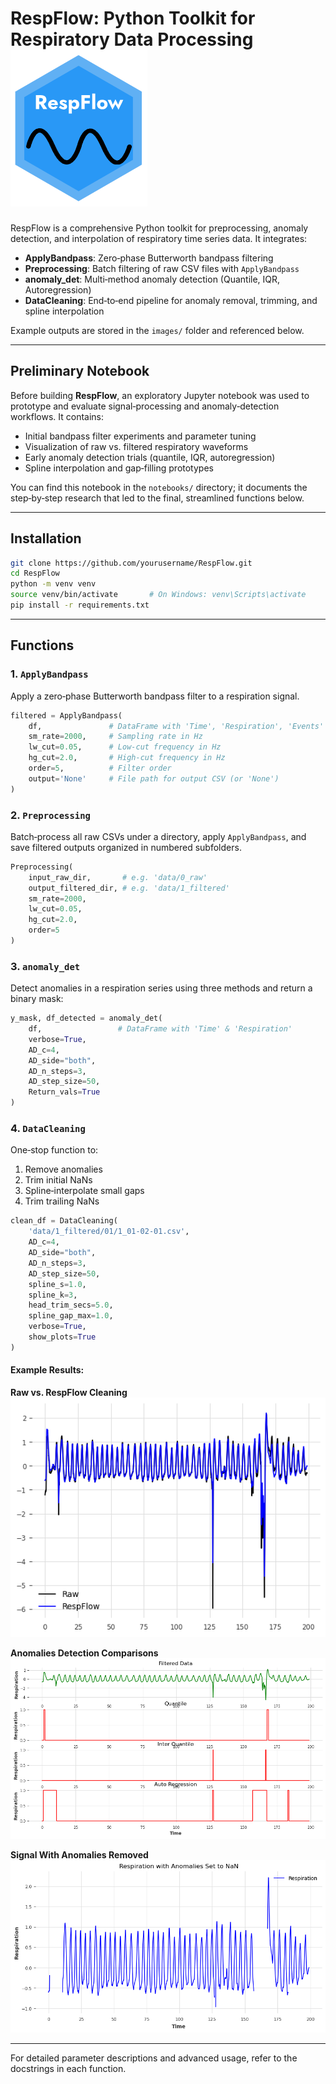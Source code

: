 # RespFlow: Python Toolkit for Respiratory Data Processing ![RespFlow](images/RespFlow.png)

RespFlow is a comprehensive Python toolkit for preprocessing, anomaly detection, and interpolation of respiratory time series data. It integrates:

- **ApplyBandpass**: Zero‑phase Butterworth bandpass filtering
- **Preprocessing**: Batch filtering of raw CSV files with `ApplyBandpass`
- **anomaly_det**: Multi‑method anomaly detection (Quantile, IQR, Autoregression)
- **DataCleaning**: End‑to‑end pipeline for anomaly removal, trimming, and spline interpolation

Example outputs are stored in the `images/` folder and referenced below.

---

## Preliminary Notebook

Before building **RespFlow**, an exploratory Jupyter notebook was used to prototype and evaluate signal‑processing and anomaly‑detection workflows. It contains:

- Initial bandpass filter experiments and parameter tuning
- Visualization of raw vs. filtered respiratory waveforms
- Early anomaly detection trials (quantile, IQR, autoregression)
- Spline interpolation and gap‑filling prototypes

You can find this notebook in the `notebooks/` directory; it documents the step‑by‑step research that led to the final, streamlined functions below.

---

## Installation

```bash
git clone https://github.com/yourusername/RespFlow.git
cd RespFlow
python -m venv venv
source venv/bin/activate       # On Windows: venv\Scripts\activate
pip install -r requirements.txt
```

---

## Functions

### 1. `ApplyBandpass`

Apply a zero‑phase Butterworth bandpass filter to a respiration signal.

```python
filtered = ApplyBandpass(
    df,               # DataFrame with 'Time', 'Respiration', 'Events'
    sm_rate=2000,     # Sampling rate in Hz
    lw_cut=0.05,      # Low‑cut frequency in Hz
    hg_cut=2.0,       # High‑cut frequency in Hz
    order=5,          # Filter order
    output='None'     # File path for output CSV (or 'None')
)
```

### 2. `Preprocessing`

Batch‑process all raw CSVs under a directory, apply `ApplyBandpass`, and save filtered outputs organized in numbered subfolders.

```python
Preprocessing(
    input_raw_dir,       # e.g. 'data/0_raw'
    output_filtered_dir, # e.g. 'data/1_filtered'
    sm_rate=2000,
    lw_cut=0.05,
    hg_cut=2.0,
    order=5
)
```

### 3. `anomaly_det`

Detect anomalies in a respiration series using three methods and return a binary mask:

```python
y_mask, df_detected = anomaly_det(
    df,                 # DataFrame with 'Time' & 'Respiration'
    verbose=True,
    AD_c=4,
    AD_side="both",
    AD_n_steps=3,
    AD_step_size=50,
    Return_vals=True
)
```

### 4. `DataCleaning`

One‑stop function to:

1. Remove anomalies
2. Trim initial NaNs
3. Spline‑interpolate small gaps
4. Trim trailing NaNs

```python
clean_df = DataCleaning(
    'data/1_filtered/01/1_01-02-01.csv',
    AD_c=4,
    AD_side="both",
    AD_n_steps=3,
    AD_step_size=50,
    spline_s=1.0,
    spline_k=3,
    head_trim_secs=5.0,
    spline_gap_max=1.0,
    verbose=True,
    show_plots=True
)
```

#### Example Results:

**Raw vs. RespFlow Cleaning**  
![RespFlow Cleaning](images/respiration_comparison_big.png)

**Anomalies Detection Comparisons**  
![RespFlow Cleaning](images/respiration_OutlierDetection.png)

**Signal With Anomalies Removed**  
![RespFlow Cleaning](images/respiration_AnomaliesRemoved.png)

---

For detailed parameter descriptions and advanced usage, refer to the docstrings in each function.


